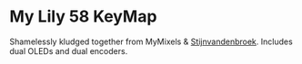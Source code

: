 # My Lily 58 KeyMap
Shamelessly kludged together from MyMixels & [Stijnvandenbroek](https://github.com/Stijnvandenbroek). Includes dual OLEDs and dual encoders.

